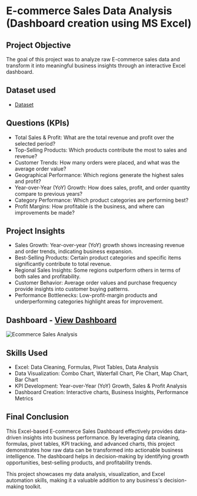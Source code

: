 # E-commerce Sales Data Analysis (Dashboard creation using MS Excel)

## Project Objective
The goal of this project was to analyze raw E-commerce sales data and transform it into meaningful business insights through an interactive Excel dashboard.

## Dataset used
- <a href="https://github.com/NikhilRoyDA/Ecommerce-Sales-Analysis/blob/main/Ecommerce%20Sales%20Analysis.xlsx">Dataset</a>

## Questions (KPIs)
- Total Sales & Profit: What are the total revenue and profit over the selected period?
- Top-Selling Products: Which products contribute the most to sales and revenue?
- Customer Trends: How many orders were placed, and what was the average order value?
- Geographical Performance: Which regions generate the highest sales and profit?
- Year-over-Year (YoY) Growth: How does sales, profit, and order quantity compare to previous years?
- Category Performance: Which product categories are performing best?
- Profit Margins: How profitable is the business, and where can improvements be made?

## Project Insights
- Sales Growth: Year-over-year (YoY) growth shows increasing revenue and order trends, indicating business expansion.
- Best-Selling Products: Certain product categories and specific items significantly contribute to total revenue.
- Regional Sales Insights: Some regions outperform others in terms of both sales and profitability.
- Customer Behavior: Average order values and purchase frequency provide insights into customer buying patterns.
- Performance Bottlenecks: Low-profit-margin products and underperforming categories highlight areas for improvement.

## Dashboard - <a href="https://github.com/NikhilRoyDA/Ecommerce-Sales-Analysis/blob/main/Ecommerce%20Sales%20Analysis.png">View Dashboard</a>
![Ecommerce Sales Analysis](https://github.com/user-attachments/assets/4f449f49-77c5-47f6-8a96-6ceef8728b40)


## Skills Used
- Excel: Data Cleaning, Formulas, Pivot Tables, Data Analysis
- Data Visualization: Combo Chart, Waterfall Chart, Pie Chart, Map Chart, Bar Chart
- KPI Development: Year-over-Year (YoY) Growth, Sales & Profit Analysis
- Dashboard Creation: Interactive charts, Business Insights, Performance Metrics

## Final Conclusion
This Excel-based E-commerce Sales Dashboard effectively provides data-driven insights into business performance. By leveraging data cleaning, formulas, pivot tables, KPI tracking, and advanced charts, this project demonstrates how raw data can be transformed into actionable business intelligence. The dashboard helps in decision-making by identifying growth opportunities, best-selling products, and profitability trends.

This project showcases my data analysis, visualization, and Excel automation skills, making it a valuable addition to any business's decision-making toolkit.
